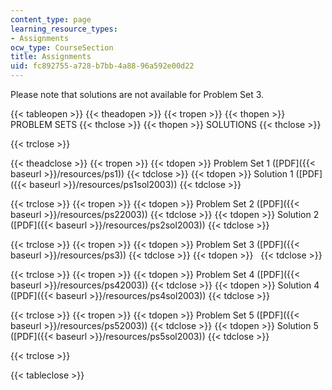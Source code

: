 ```yaml
---
content_type: page
learning_resource_types:
- Assignments
ocw_type: CourseSection
title: Assignments
uid: fc892755-a728-b7bb-4a88-96a592e00d22
---
```


Please note that solutions are not available for Problem Set 3.

{{< tableopen >}}
{{< theadopen >}}
{{< tropen >}}
{{< thopen >}}
PROBLEM SETS
{{< thclose >}}
{{< thopen >}}
SOLUTIONS
{{< thclose >}}

{{< trclose >}}

{{< theadclose >}}
{{< tropen >}}
{{< tdopen >}}
Problem Set 1 ([PDF]({{< baseurl >}}/resources/ps1))
{{< tdclose >}}
{{< tdopen >}}
Solution 1 ([PDF]({{< baseurl >}}/resources/ps1sol2003))
{{< tdclose >}}

{{< trclose >}}
{{< tropen >}}
{{< tdopen >}}
Problem Set 2 ([PDF]({{< baseurl >}}/resources/ps22003))
{{< tdclose >}}
{{< tdopen >}}
Solution 2 ([PDF]({{< baseurl >}}/resources/ps2sol2003))
{{< tdclose >}}

{{< trclose >}}
{{< tropen >}}
{{< tdopen >}}
Problem Set 3 ([PDF]({{< baseurl >}}/resources/ps3))
{{< tdclose >}}
{{< tdopen >}}
 
{{< tdclose >}}

{{< trclose >}}
{{< tropen >}}
{{< tdopen >}}
Problem Set 4 ([PDF]({{< baseurl >}}/resources/ps42003))
{{< tdclose >}}
{{< tdopen >}}
Solution 4 ([PDF]({{< baseurl >}}/resources/ps4sol2003))
{{< tdclose >}}

{{< trclose >}}
{{< tropen >}}
{{< tdopen >}}
Problem Set 5 ([PDF]({{< baseurl >}}/resources/ps52003))
{{< tdclose >}}
{{< tdopen >}}
Solution 5 ([PDF]({{< baseurl >}}/resources/ps5sol2003))
{{< tdclose >}}

{{< trclose >}}

{{< tableclose >}}